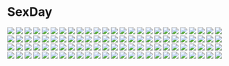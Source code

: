 # SexDay
![](https://konachan.com/image/e7656edc778086b0a233649bf921086a/Konachan.com%20-%20111464%20animal_ears%20mao_%286r%29%20nichijou%20panties%20school_uniform%20shinonome_nano%20tail%20underwear.jpg)
![](https://konachan.com/jpeg/82e3de4c17cbf53ee5deeaa193f8c0b1/Konachan.com%20-%205983%20hakase_satomi%20mahou_sensei_negima%20vector.jpg)
![](https://konachan.com/image/9432649feddeef47fb75e04fef5a47ea/Konachan.com%20-%20298893%20black_hair%20choker%20close%20dark_skin%20original%20pointed_ears%20red%20red_eyes%20signed%20tajima_yukie.jpg)
![](https://konachan.com/jpeg/55b6cca38b44b5b77bea66034e15a2cc/Konachan.com%20-%2050326%202girls%20cage%20loli%20lolita_fashion%20panties%20scan%20tinkle%20underwear.jpg)
![](https://konachan.com/image/d7a311f1029ef34dd234ac4be57b7ad1/Konachan.com%20-%20105495%20final_fantasy%20green_eyes%20jpeg_artifacts%20lightning_farron%20pink_hair.jpg)
![](https://konachan.com/jpeg/8dac88b8feb6ff45544079c14df6c207/Konachan.com%20-%20234900%20aqua_eyes%20aqua_hair%20bubbles%20flowers%20hatsune_miku%20levi9452%20long_hair%20navel%20rose%20skirt%20thighhighs%20twintails%20underwater%20upskirt%20vocaloid%20waifu2x%20water.jpg)
![](https://konachan.com/image/21e3c8a0561f2053da421f2c335b43c2/Konachan.com%20-%20144566%20black_hair%20blonde_hair%20blush%20bow%20breasts%20choker%20cleavage%20fang%20idolmaster%20loli%20long_hair%20male%20navel%20pink_hair%20short_hair%20shorts%20skirt%20tie%20twintails.jpg)
![](https://konachan.com/image/262ff72a0be5195cbe05ef67fc16e8b9/Konachan.com%20-%20249784%20all_male%20aqua_eyes%20blonde_hair%20blood%20cape%20male%20original%20pixiv_fantasia%20short_hair%20shuai%20sword%20weapon.jpg)
![](https://konachan.com/jpeg/cdec1ff156538bbba7d54aa269eea0c1/Konachan.com%20-%20200611%20blonde_hair%20blue_eyes%20blush%20fingering%20flowers%20game_cg%20long_hair%20masturbation%20panties%20panty_pull%20pussy_juice%20rose%20saga_planets%20underwear.jpg)
![](https://konachan.com/jpeg/a43d13bfd94afe5353171b9ffce21e10/Konachan.com%20-%20251404%20anthropomorphism%20aqua_eyes%20blush%20breasts%20fiodo%20headdress%20long_hair%20necklace%20no_bra%20pink_hair%20tentacles%20topless%20yaranzo%20yu-gi-oh.jpg)
![](https://konachan.com/jpeg/98edbf0954d5c3b3c2999617a69af408/Konachan.com%20-%20180464%20blue_hair%20game_cg%20glasses%20himuro_mai%20mochizuki_nozomu%20ole%20panties%20pussy_juice%20saimin_class%20school_uniform%20skirt%20skirt_lift%20underwear.jpg)
![](https://konachan.com/jpeg/92a575b75df7d862afd43af7caefb22a/Konachan.com%20-%20272197%20blush%20breast_hold%20game_cg%20hikari_%28sakura_magical_girls%29%20orange_hair%20paizuri%20penis%20purple_eyes%20sakura_magical_girls%20wanaca%20winged_cloud%20wristwear.jpg)
![](https://konachan.com/jpeg/25053f57e5a3afdb0f7a50b457470a4f/Konachan.com%20-%20227795%20blush%20cameltoe%20dk_senie%20long_hair%20original%20panties%20ribbons%20stockings%20striped_panties%20thighhighs%20underwear%20yellow_eyes.jpg)
![](https://konachan.com/jpeg/cb2a5a2ccf90619b32ffb3f1e1635adb/Konachan.com%20-%20108787%20blush%20breast_hold%20dengeki_daisy%20kurebayashi_teru%20monochrome%20necklace%20third-party_edit.jpg)
![](https://konachan.com/image/b8dbee984357cbae33c74f50408b974b/Konachan.com%20-%20186167%20all_male%20black_hair%20brown_eyes%20city%20clouds%20drink%20eyepatch%20fuurin%20kaneki_ken%20male%20short_hair%20tokyo_ghoul.jpg)
![](https://konachan.com/jpeg/bd0692b73a34e62dd301d88750076b5d/Konachan.com%20-%2088799%20gokou_ruri%20goth-loli%20kuroneko_shiro%20lolita_fashion%20ore_no_imouto_ga_konna_ni_kawaii_wake_ga_nai%20white.jpg)
![](https://konachan.com/jpeg/944c921d20d06244399f1bf13b193a03/Konachan.com%20-%2059673%20brown_eyes%20brown_hair%20close%20misaka_mikoto%20school_uniform%20short_hair%20tears%20to_aru_majutsu_no_index%20transparent%20vector.jpg)
![](https://konachan.com/image/9f015a9daa352596f9a753c768231d8c/Konachan.com%20-%20222474%20animal_ears%20barefoot%20foxgirl%20kondou_totetsu%20long_hair%20multiple_tails%20original%20tail.jpg)
![](https://konachan.com/jpeg/d45387766fa7bc13cbc7ff244c98ca1f/Konachan.com%20-%20199775%20andou_misaki%20blush%20brown_hair%20censored%20chrono_clock%20game_cg%20handjob%20koku%20panties%20penis%20purple_eyes%20purple_software%20school_uniform%20twintails%20underwear.jpg)
![](https://konachan.com/image/22ebe785ce4082ce90f164f01edba45e/Konachan.com%20-%20178281%20animal%20bat%20breasts%20brown_eyes%20cross%20demon%20erect_nipples%20gray_hair%20horns%20long_hair%20microphone%20moon%20original%20pointed_ears%20skull%20tail%20totto%20wings.jpg)
![](https://konachan.com/image/687c1d230f806d11f0d74f0f70c61136/Konachan.com%20-%20250383%20animal%20bird%20flowers%20guitar%20hat%20instrument%20original%20ori_%28momonimo%29%20pantyhose%20skirt.jpg)
![](https://konachan.com/jpeg/db6b3c5858b1e803bd2140ff127beef2/Konachan.com%20-%20232788%20animal_ears%20bikini%20breasts%20chiba_sadoru%20cleavage%20glasses%20scan%20swimsuit%20tail.jpg)
![](https://konachan.com/image/6c5beb6ebbeeceab2ef2adf8b7b1da2d/Konachan.com%20-%20163271%20shingeki_no_kyojin%20silhouette%20tagme.jpg)
![](https://konachan.com/jpeg/a15dd8c0d9e164b80d250d19112dfa33/Konachan.com%20-%20204667%20bodysuit%20diebuster%20dix_neuf%20johnson_zhuang%20long_hair%20mecha%20nono%20orange_hair%20signed%20skintight%20space.jpg)
![](https://konachan.com/jpeg/2184210a54f79e0a6f90adf91541c8eb/Konachan.com%20-%20211475%20bicycle%20black_hair%20blue_eyes%20building%20gray_eyes%20hat%20moon%20night%20rain%20ruby_rose%20rwby%20short_hair%20water%20watermark%20weiss_schnee%20wet%20white_hair.jpg)
![](https://konachan.com/jpeg/5fb31490768e545954595e9907a827d5/Konachan.com%20-%20284866%20anthropomorphism%20aqua_eyes%20ass%20bikini%20blonde_hair%20breasts%20cleavage%20girls_frontline%20headband%20navel%20signed%20swimsuit%20topless%20water%20wristwear.jpg)
![](https://konachan.com/image/f07abd29a88d2d3c781228a358dc84ce/Konachan.com%20-%20190048%20bondage%20gag%20gureko_rouman%20lara_croft%20male%20rope%20sex%20tomb_raider.jpg)
![](https://konachan.com/jpeg/bb3199c464de8c2fdac47ee0c2984230/Konachan.com%20-%20307150%20animal_ears%20bed%20blush%20catgirl%20elbow_gloves%20garter_belt%20gloves%20long_hair%20navel%20panties%20purple_hair%20skirt%20skirt_lift%20tail%20underwear%20yellow_eyes.jpg)
![](https://konachan.com/image/75868a9c8c9dc639c68bdfc3e0b582dd/Konachan.com%20-%20286714%20ayataka%20black_hair%20blue_eyes%20blush%20book%20bow%20brown_hair%20glasses%20group%20long_hair%20original%20pink_eyes%20pink_hair%20ponytail%20signed%20sleeping%20sunset%20twintails.jpg)
![](https://konachan.com/image/29ca565d495f42c2db7ac9447ba4f356/Konachan.com%20-%20278383%20barefoot%20breasts%20brown_hair%20fate_grand_order%20fate_%28series%29%20long_hair%20murasaki_shikibu%20pixel_%28yuxian%29%20purple_eyes%20white.jpg)
![](https://konachan.com/image/efb69f52c625413d58a17989db1678b0/Konachan.com%20-%2015143%20flcl%20guitar%20haruhara_haruko%20instrument.jpg)
![](https://konachan.com/image/6a1b71905066daa20264a6598a124471/Konachan.com%20-%20286552%20building%20green%20leaves%20original%20sakeharasu%20scenic%20short_hair%20skirt%20tree%20wristwear.jpg)
![](https://konachan.com/image/cf3978eb26dd6a6f645835e63a1cead2/Konachan.com%20-%2068399%20blonde_hair%20blue_eyes%20ef%20ef_a_fairy_tale_of_the_two%20hayama_mizuki%20kusukusu%20ribbons%20school_uniform%20skirt.jpg)
![](https://konachan.com/jpeg/57fa7c0b2eb3e7cdaf634a47c0354eac/Konachan.com%20-%20288062%20animal_ears%20bikini%20black_hair%20blush%20bondage%20breasts%20catgirl%20cleavage%20green_eyes%20karyl%20long_hair%20navel%20ribbons%20swimsuit%20tears%20thighhighs%20twintails.jpg)
![](https://konachan.com/image/d261f00ed443f180caccbb31cfc08b7c/Konachan.com%20-%20101184%20black_hair%20blonde_hair%20breasts%20cleavage%20justminor%20original%20sword%20thighhighs%20weapon.jpg)
![](https://konachan.com/jpeg/27d0fbe7882cd3517b72b6fa74199279/Konachan.com%20-%20167557%20dress%20enrai%20flowers%20long_hair%20megurine_luka%20petals%20pink_hair%20vocaloid.jpg)
![](https://konachan.com/image/db2091ab4bb9715dfe5bc35fcf530cd9/Konachan.com%20-%2079706%20long_hair%20moon%20night%20nude%20original%20signed%20sky%20stars%20water.jpg)
![](https://konachan.com/image/efb022c676bc87187561c99105ee51b3/Konachan.com%20-%2062687%20ass%20bra%20panties%20phone%20red_hair%20soo-hyon_lee%20unbalance_x_unbalance%20underwear.jpg)
![](https://konachan.com/image/19420df22eec775f604b486af8ddcdfa/Konachan.com%20-%2023232%20bottle_fairy%20chiriri%20hororo%20kururu%20oboro%20pointed_ears%20sarara%20tokumi_yuiko.jpg)
![](https://konachan.com/image/4bb938938cd5632c1edd4efb773244dd/Konachan.com%20-%20265155%20413%20black_hair%20book%20computer%20gloves%20green_eyes%20long_hair%20mask%20original%20paper%20signed.jpg)
![](https://konachan.com/image/5a7e3d62a7db08ba92e4fbab8986dbf5/Konachan.com%20-%2072304%20green_eyes%20pink_hair%20sakurano_kurimu%20school_uniform%20seitokai_no_ichizon.jpg)
![](https://konachan.com/image/35e7472dc99e56217706125a1a38e93b/Konachan.com%20-%20249898%20bow%20brown_hair%20gotou_jun%20kaneshiro_sora%20loli%20long_hair%20purple_eyes%20purple_hair%20ribbons%20school_uniform%20short_hair%20skirt%20yellow_eyes%20yutsuki_warabi.jpg)
![](https://konachan.com/jpeg/a69aaf5e4de1cf845f6f40193191dbc4/Konachan.com%20-%2092340%20blonde_hair%20blush%20bondage%20bra%20breasts%20game_cg%20green_eyes%20kanemoto_akari%20kobuichi%20nipples%20noble_works%20open_shirt%20panties%20underwear%20yuzusoft.jpg)
![](https://konachan.com/image/7d25c56b394ba64601ca4f9a5254cbce/Konachan.com%20-%20126283%20blue_eyes%20braids%20hoodie%20ia%20oumi_sanaka%20pink_hair%20purple_eyes%20purple_hair%20twintails%20vocaloid%20voiceroid%20yuzuki_yukari.jpg)
![](https://konachan.com/image/ab4b4eb2b7a98b7d11e7335b67c2f955/Konachan.com%20-%2014027%20chainsaw%20halloween%20pumpkin%20white%20witch.jpg)
![](https://konachan.com/image/ad327f580bb6a72d0c5bc2a9dbb0fbe8/Konachan.com%20-%20124496%20breasts%20censored%20hatsune_miku%20headphones%20masturbation%20nipples%20pussy%20pussy_juice%20sweeter_%28h110111%29%20thighhighs%20tie%20twintails%20vocaloid.jpg)
![](https://konachan.com/image/823bea4ce1ebf96c1ef1b99ab1ad736c/Konachan.com%20-%2024237%20black_lagoon%20gun%20monochrome%20revy%20weapon.jpg)
![](https://konachan.com/jpeg/332534ee9776380e93e3e39afe347a98/Konachan.com%20-%20269022%20a.i._channel%20cherry_blossoms%20flowers%20kizuna_ai%20seicoh.jpg)
![](https://konachan.com/image/7c6185d163231de0eff5495438a0c0df/Konachan.com%20-%20229266%20all_male%20bow_%28weapon%29%20brown_eyes%20brown_hair%20cape%20chain%20dark_skin%20elbow_gloves%20fate_%28series%29%20gloves%20male%20petals%20short_hair%20signed%20tenyo0819%20weapon.jpg)
![](https://konachan.com/image/67a43deda2752b6a960ff58b00825111/Konachan.com%20-%20130026%20all_male%20bandage%20black_eyes%20black_hair%20japanese_clothes%20kaito%20katana%20leaves%20male%20scarf%20short_hair%20sword%20vocaloid%20weapon.jpg)
![](https://konachan.com/image/91fd5aa75c60c64d4ddc410d0eda0241/Konachan.com%20-%20259704%20anus%20blush%20breasts%20brown_hair%20censored%20couch%20fairy_tail%20green_eyes%20long_hair%20lucknight%20male%20nipples%20nude%20panties%20penis%20sex%20short_hair%20underwear.jpg)
![](https://konachan.com/jpeg/2b42dc946e2a9191bbe4bcce1eb2899e/Konachan.com%20-%20136720%20dress%20flat_chest%20game_cg%20kamigakari_cross_heart%21%20red_eyes%20white_hair%20windmill_%28company%29.jpg)
![](https://konachan.com/jpeg/56d6f4a9e6dec0255045252efdd21ac7/Konachan.com%20-%20253562%20apron%20blue%20brown_eyes%20cape%20eyepatch%20food%20logo%20long_hair%20school_uniform%20senran_kagura%20skirt%20tagme_%28artist%29%20twintails%20umbrella%20white_hair.jpg)
![](https://konachan.com/jpeg/a7f40e08dcdde49350202c72de37da7c/Konachan.com%20-%20232277%20black_hair%20breasts%20brown_eyes%20cleavage%20clouds%20d.va%20goomrrat%20headphones%20jpeg_artifacts%20long_hair%20overwatch%20phone%20reaper_%28overwatch%29%20sky%20tattoo%20water.jpg)
![](https://konachan.com/image/c6a89d001082802c98c9d9feafb3cdae/Konachan.com%20-%20206826%20aqua_eyes%20aqua_hair%20bai_yemeng%20catgirl%20close%20cropped%20hatsune_miku%20tail%20twintails%20vocaloid.jpg)
![](https://konachan.com/image/ffab40a09847d2ab3ae10aab221bc2cc/Konachan.com%20-%2079639%20black_hair%20blush%20breasts%20hakurei_miko%20hakurei_reimu%20japanese_clothes%20kishiki_kanmitsu%20long_hair%20miko%20red_eyes%20touhou%20white.jpg)
![](https://konachan.com/jpeg/5c6eba76f16a3523964aac64610fb099/Konachan.com%20-%20238378%20ass%20barefoot%20black_hair%20blonde_hair%20blush%20bow%20breasts%20dress%20heirou%20long_hair%20ponytail%20purple_eyes%20purple_hair%20red_eyes%20school_uniform%20short_hair%20skirt.jpg)
![](https://konachan.com/image/d09702d3d5fe4c51fd781e277dca736d/Konachan.com%20-%20165501%20harada_miyuki%20hat%20original%20silhouette%20sky%20staff%20stars%20witch_hat.jpg)
![](https://konachan.com/jpeg/61b41d9bf6ebe2b4a737ecb312d3fe33/Konachan.com%20-%20246327%20aqua_eyes%20breasts%20gloves%20gray_eyes%20gray_hair%20group%20gun%20logo%20long_hair%20orange_eyes%20ponytail%20raiden_mei%20red_hair%20short_hair%20sword%20twintails%20weapon.jpg)
![](https://konachan.com/image/6b4f44e58ce5938fb8c35fd88fdaad33/Konachan.com%20-%20172315%20aqua_eyes%20aqua_hair%20caffein%20chibi%20hatsune_miku%20headphones%20long_hair%20thighhighs%20tie%20twintails%20vocaloid%20white%20white_hair%20yowane_haku.jpg)
![](https://konachan.com/image/539cff3949ce3dc54f8baf171184655b/Konachan.com%20-%20166905%20all_male%20black_hair%20blood%20blue_eyes%20boots%20cape%20levi_ackerman%20male%20miyamayomema%20shingeki_no_kyojin%20short_hair%20sword%20torn_clothes%20uniform%20weapon.jpg)
![](https://konachan.com/jpeg/39f2404465f02252389acc941ba9649d/Konachan.com%20-%20136040%202girls%20close%20gumi%20hachimitsu_honey%20kagamine_rin%20shoujo_ai%20vocaloid.jpg)
![](https://konachan.com/image/7aa1efa260a1ad19bb00298a4c417935/Konachan.com%20-%20118527%20black_hair%20clouds%20coffee-kizoku%20cure_girl%20gray_eyes%20kunimura_kotone%20long_hair%20school_uniform%20sky%20tree%20water%20wet.jpg)
![](https://konachan.com/jpeg/5e499b661eaa41cbeba52bb851472f8a/Konachan.com%20-%20201867%20aqua_eyes%20ass%20breasts%20brown_hair%20cameltoe%20condom%20green_eyes%20ixmmxi%20long_hair%20nipples%20saber%20short_hair%20shorts%20skintight%20topless%20twintails%20wet%20white.jpg)
![](https://konachan.com/image/407731f379cc07b58cc4cd6daaf9533a/Konachan.com%20-%20176530%20blue_eyes%20blue_hair%20bunny%20cape%20gloves%20hatsune_miku%20kari_kenji%20long_hair%20pantyhose%20twintails%20vocaloid%20wink%20yuki_miku%20yukine_%28vocaloid%29.jpg)
![](https://konachan.com/image/0707bf0647d320cc1e0226ac6ef88c5b/Konachan.com%20-%20134251%20aizawa_natsumi%20mizukoshi_saki%20natsuiro_kiseki.jpg)
![](https://konachan.com/jpeg/89a06579b9679c6ecd041165ddf78212/Konachan.com%20-%20222952%202girls%20aliasing%20brown_hair%20clouds%20grass%20kneehighs%20original%20ponytail%20school_uniform%20sky%20syego.jpg)
![](https://konachan.com/jpeg/24abfa24b00732b755442fa58e38c806/Konachan.com%20-%20230206%20brown_hair%20dress%20gi%28a%29rlish_number%20karasuma_chitose_%28girlish_number%29%20logo%20ohara_tometa%20red_eyes%20scan%20third-party_edit%20white.jpg)
![](https://konachan.com/image/502fd0c5528e3e9d486fa04997999fa5/Konachan.com%20-%20129429%20blush%20headphones%20nitroplus%20panties%20pink_hair%20red_eyes%20sonico%20stockings%20super_sonico%20tsuji_santa%20underboob%20underwear%20zoom_layer.jpg)
![](https://konachan.com/image/43a48f75a03a7dfa34d54ec315170807/Konachan.com%20-%20165046%20anthropomorphism%20black_eyes%20headband%20kantai_collection%20long_hair%20mocha%20panties%20rensouhou-chan%20ribbons%20thighhighs%20underwear%20uniform%20white_hair.jpg)
![](https://konachan.com/jpeg/33d6bbb52ee6b0e03de97d656dc191be/Konachan.com%20-%20230917%20aqua_eyes%20blonde_hair%20blush%20bow%20braids%20breasts%20choker%20cleavage%20dress%20elbow_gloves%20gloves%20headdress%20long_hair%20moing%20ponytail%20silla%20thighhighs%20white.jpg)
![](https://konachan.com/image/41c46d2576b79cf90c6104cd5c4bb8e1/Konachan.com%20-%207131%20gagraphic%20logo%20summer%20sunset%20takahisa_kunihiro%20watermark.jpg)
![](https://konachan.com/jpeg/ab15a54f45787e8cf44993331c017310/Konachan.com%20-%20184409%20hatsune_miku%20headphones%20long_hair%20marumoru%20monochrome%20twintails%20vocaloid.jpg)
![](https://konachan.com/image/00b92c2dbc9cc664c71dfdf947526aea/Konachan.com%20-%2034227%20anal%20animal_ears%20ass%20bunnygirl%20catgirl%20fingering%20panties%20pussy%20tail%20thighhighs%20tomoya_kankurou%20uncensored%20underwear%20vector%20wet%20yuri.jpg)
![](https://konachan.com/jpeg/38949bd75d7b3eaf66c42d64da4d62d8/Konachan.com%20-%20247718%202girls%20anus%20aqua_eyes%20bed%20blush%20bra%20breasts%20flowers%20green_eyes%20long_hair%20navel%20nipples%20panties%20panty_pull%20pussy%20tail%20thighhighs%20underwear%20wanaca%20yuri.jpg)
![](https://konachan.com/image/820e9ba6cb3818a5046cc6163251390c/Konachan.com%20-%2051903%20flandre_scarlet%20touhou%20uki%20vampire.jpg)
![](https://konachan.com/image/df5fca25faadd2cd2e9e8bc0ef0374cd/Konachan.com%20-%20288753%20animal%20barefoot%20blush%20bow%20dress%20drink%20elbow_gloves%20flowers%20gahaku%20gloves%20group%20hat%20horns%20ibuki_suika%20pantyhose%20pointed_ears%20tiger%20touhou%20wings.jpg)
![](https://konachan.com/image/c5dc6c6def5e7b0fc42e249abb86f7e5/Konachan.com%20-%2072876%20blue_eyes%20blue_hair%20hatsune_miku%20nopan%20skirt%20thighhighs%20twintails%20vocaloid.jpg)
![](https://konachan.com/image/8e87436733335623fbcd4d9a2ca1b9cc/Konachan.com%20-%20242397%20loundraw%20original%20phone%20rooftop%20school_uniform.jpg)
![](https://konachan.com/image/45f245070cbd0276803eaaff6636aa28/Konachan.com%20-%20169649%20animal%20animal_ears%20brown_eyes%20building%20city%20festival%20fish%20fuji_choko%20gray_hair%20hat%20original%20scenic%20short_hair%20shorts%20stairs.jpg)
![](https://konachan.com/jpeg/0c86b947580d87ecb42a5370720bbaac/Konachan.com%20-%2059472%20bakemonogatari%20glasses%20hanekawa_tsubasa%20monogatari_%28series%29%20transparent%20vector.jpg)
![](https://konachan.com/jpeg/663dc8e92592a4b9610227fe02180239/Konachan.com%20-%20114321%20blue_eyes%20blue_hair%20blush%20chain%20chibi%20crimrose%20dress%20flowers%20gray_hair%20ivis%20lily_rain%20long_hair%20pink_eyes%20short_hair%20skirt%20twintails%20wakaba.jpg)
![](https://konachan.com/image/e75b66087a5eae1caa45c3c881177e66/Konachan.com%20-%2031436%20breast_grab%20censored%20favorite%20fingering%20game_cg%20happy_margaret%21%20kokonoka%20pussy.jpg)
![](https://konachan.com/jpeg/7dbf5635f15e0d5a6cd41e387ebc3958/Konachan.com%20-%20236470%20ass%20blonde_hair%20blush%20breasts%20cameltoe%20couch%20elbow_gloves%20gloves%20long_hair%20no_bra%20panties%20pokke%20school_uniform%20skirt%20thighhighs%20underwear.jpg)
![](https://konachan.com/image/2b4b6e441fadf79c97316ec2da01b532/Konachan.com%20-%2065844%20bakemonogatari%20monogatari_%28series%29%20panties%20senjougahara_hitagi%20underwear.jpg)
![](https://konachan.com/image/ba9c66f0533b0af0faa457399702abb3/Konachan.com%20-%2017506%20eruruw%20nagomi%20utawarerumono%20yuzuha.jpg)
![](https://konachan.com/image/269cbaa71b257888eb0893667d24a196/Konachan.com%20-%20164582%20animal%20animal_ears%20blonde_hair%20braids%20breasts%20candy%20cat%20chocolate%20cleavage%20headdress%20maid%20original%20yoshiwo.jpg)
![](https://konachan.com/jpeg/e6607648bcc951413e6589947e6bfb29/Konachan.com%20-%20217808%20asagao_minoru%20barefoot%20cherry%20food%20fruit%20hatsune_miku%20long_hair%20sakura_miku%20tie%20underwater%20vocaloid%20water.jpg)
![](https://konachan.com/jpeg/c72c14bb7ada6588d70cf5125096cd8c/Konachan.com%20-%20272196%202girls%20blonde_hair%20breasts%20game_cg%20kiss%20red_hair%20sakura_magical_girls%20wanaca%20winged_cloud%20yuki_%28sakura_magical_girls%29%20yuri.jpg)
![](https://konachan.com/jpeg/17d0210e478f210d2ffc048f5c3c27bc/Konachan.com%20-%20259317%20luo_tianyi%20tidsean%20vocaloid%20vocaloid_china.jpg)
![](https://konachan.com/image/7aa86f6bee161d16a23d1973f5a0c598/Konachan.com%20-%20248770%20aqua_eyes%20aqua_hair%20enka_%28aknne%29%20hatsune_miku%20long_hair%20skirt%20thighhighs%20tie%20twintails%20vocaloid%20zettai_ryouiki.jpg)
![](https://konachan.com/image/fa60da61dd3e8b6f9d724cd975b3e3f6/Konachan.com%20-%20254660%20apple228%20blue_eyes%20book%20bow%20bra%20brown_hair%20hoodie%20long_hair%20navel%20original%20panties%20underwear.jpg)
![](https://konachan.com/image/1313f1f554b6cb4bdeb9b3c40634d2e4/Konachan.com%20-%2042673%20asagami_fujino%20black_eyes%20black_hair%20dark%20kara_no_kyoukai%20nun%20rain%20signed%20water%20wet.jpg)
![](https://konachan.com/image/5ce45c056bbe848bd11073c3bc8ff282/Konachan.com%20-%2019791%20eclair%20kadonosono_megumi%20kiddy_grade%20lumiere.jpg)
![](https://konachan.com/jpeg/4f343fec3c4fc421d339b42f3bb0e566/Konachan.com%20-%20199920%20blush%20breasts%20brown_eyes%20brown_hair%20cleavage%20glasses%20gym_uniform%20nagato_yuki%20nyantype%20purple_hair%20scan%20short_hair%20suzumiya_haruhi.jpg)
![](https://konachan.com/image/a6850335cdf6cf1f97fd8c27fb8b92b5/Konachan.com%20-%2028530%20censored%20chu_x_chu%20fellatio%20game_cg%20penis%20unisonshift.jpg)
![](https://konachan.com/image/7311fbd2c76df3fb35731d34fa5fc042/Konachan.com%20-%20242672%20aqua_eyes%20fate_extra%20fate_extra_ccc%20fate_grand_order%20fate_%28series%29%20harimoji%20long_hair%20meltryllis%20navel%20petals%20purple_hair%20ribbons.jpg)
![](https://konachan.com/jpeg/56eeb853b13590e37ce765276df8e18a/Konachan.com%20-%20289821%20ass%20blush%20breasts%20brown_hair%20close%20ginhaha%20long_hair%20mei_%28pokemon%29%20nopan%20pokemon%20shirt_lift.jpg)
![](https://konachan.com/image/c45313782b0fc6a3b20a464ccef4033b/Konachan.com%20-%20252727%20bicycle%20black_hair%20hitomi_kazuya%20long_hair%20original%20skintight%20watermark.jpg)
![](https://konachan.com/jpeg/47e40221212f4c506cdb275dad7f09ff/Konachan.com%20-%20147285%20bubbles%20ia%20long_hair%20pink_hair%20skirt%20temari_%28deae%29%20vocaloid.jpg)
